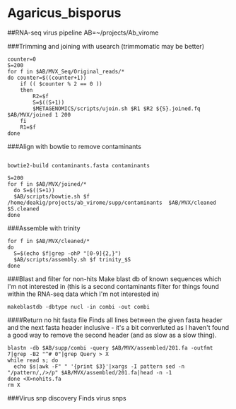 # Agaricus_bisporus

##RNA-seq virus pipeline 
AB=~/projects/Ab_virome

###Trimming and joining with usearch (trimmomatic may be better)
```shell
counter=0
S=200
for f in $AB/MVX_Seq/Original_reads/*
do counter=$((counter+1))
    if (( $counter % 2 == 0 ))
    then
        R2=$f
        S=$((S+1))
        $METAGENOMICS/scripts/ujoin.sh $R1 $R2 ${S}.joined.fq $AB/MVX/joined 1 200
    fi
    R1=$f
done
```

###Align with bowtie to remove contaminants
```shell

bowtie2-build contaminants.fasta contaminants

S=200
for f in $AB/MVX/joined/*
  do S=$((S+1))
  $AB/scripts/bowtie.sh $f /home/deakig/projects/ab_virome/supp/contaminants  $AB/MVX/cleaned $S.cleaned
done
```

###Assemble with trinity
```shell
for f in $AB/MVX/cleaned/*
do
  S=$(echo $f|grep -ohP "[0-9]{2,}")
  $AB/scripts/assembly.sh $f trinity_$S
done
```

###Blast and filter for non-hits
Make blast db of known sequences which I'm not interested in (this is a second contaminants filter for things found within the RNA-seq data which I'm not interested in) 
```shell
makeblastdb -dbtype nucl -in combi -out combi
```

####Return no hit fasta file 
Finds all lines between the given fasta header and the next fasta header inclusive - it's a bit converluted as I haven't found a good way to remove the second header (and as slow as a slow thing).
```shell
blastn -db $AB/supp/combi -query $AB/MVX/assembled/201.fa -outfmt 7|grep -B2 "^# 0"|grep Query > X
while read s; do
  echo $s|awk -F" " '{print $3}'|xargs -I pattern sed -n "/pattern/,/>/p" $AB/MVX/assembled/201.fa|head -n -1 
done <X>nohits.fa
rm X
```

###Virus snp discovery
Finds virus snps


